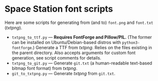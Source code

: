 # Space Station font scripts
Here are some scripts for generating from (and to) `font.png` and `font.txt` (*txtpng*).
* `txtpng_to_ttf.py` — **Requires FontForge and Pillow/PIL.** (The former can be installed on Ubuntu/Debian-based distros with `python3-fontforge`.)
Generate a TTF from *txtpng*. Relies on the files existing in the parent directory. Also accepts arguments for custom font generation, see script comments for details.
* `txtpng_to_git.py` — Generate `git.txt` (a human-readable text-based bitmap font format) from *txtpng*.
* `git_to_txtpng.py` — Generate *txtpng* from `git.txt`.
